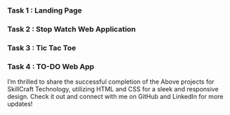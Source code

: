 ### Task 1 : Landing Page
### Task 2 : Stop Watch Web Application
### Task 3 : Tic Tac Toe
### Task 4 : TO-DO Web App

<p> I’m thrilled to share the successful completion of the Above projects for SkillCraft Technology, utilizing HTML and CSS for a sleek and responsive design. Check it out and connect with me on GitHub and LinkedIn for more updates!</p>
